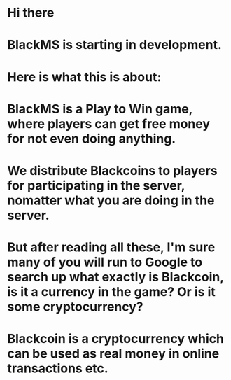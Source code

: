 # Hi there
#
# BlackMS is starting in development. 
#
# Here is what this is about:
#
# BlackMS is a Play to Win game, where players can get free money for not even doing anything.
# We distribute Blackcoins to players for participating in the server, nomatter what you are doing in the server.
#
# But after reading all these, I'm sure many of you will run to Google to search up what exactly is Blackcoin, is it a currency in the game? Or is it some cryptocurrency? 
# Blackcoin is a cryptocurrency which can be used as real money in online transactions etc. 
# 
